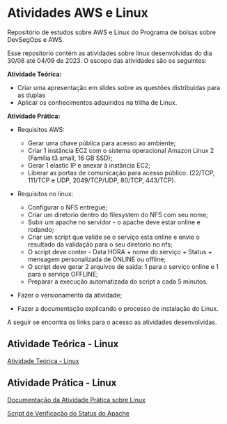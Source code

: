 # Atividades AWS e Linux 
Repositório de estudos sobre AWS e Linux do Programa de bolsas sobre DevSegOps e AWS.

Esse repositorio contém as atividades sobre linux desenvolvidas do dia 30/08 até 04/09 de 2023.
O escopo das atividades são os seguintes:

**Atividade Teórica:**
- Criar uma apresentação em slides sobre as questões distribuidas para as duplas
- Aplicar os conhecimentos adquiridos na trilha de Linux.
  
**Atividade Prática:**
- Requisitos AWS:
  - Gerar uma chave pública para acesso ao
  ambiente;
  - Criar 1 instância EC2 com o sistema
  operacional Amazon Linux 2 (Família
  t3.small, 16 GB SSD);
  - Gerar 1 elastic IP e anexar à instância EC2;
  - Liberar as portas de comunicação para acesso
  público: (22/TCP, 111/TCP e UDP,
  2049/TCP/UDP, 80/TCP, 443/TCP).
- Requisitos no linux:
  - Configurar o NFS entregue;
  - Criar um diretorio dentro do filesystem do
  NFS com seu nome;
  - Subir um apache no servidor - o apache deve
  estar online e rodando;
  - Criar um script que valide se o serviço esta
  online e envie o resultado da validação para o
  seu diretorio no nfs;
  - O script deve conter - Data HORA + nome do
  serviço + Status + mensagem personalizada de
  ONLINE ou offline;
  - O script deve gerar 2 arquivos de saida: 1 para
  o serviço online e 1 para o serviço OFFLINE;
  - Preparar a execução automatizada do script a
  cada 5 minutos.

- Fazer o versionamento da atividade;
- Fazer a documentação explicando o processo
  de instalação do Linux.

A seguir se encontra os links para o acesso as atividades desenvolvidas.

## Atividade Teórica - Linux

[Atividade Teórica - Linux](https://github.com/AnaMaria27/DevSegOps-e-AWS/blob/master/Linux%20-%20Atividade%20Te%C3%B3ria/AtividadeTeoricaLinux_AnaEClaudio.pdf)

## Atividade Prática - Linux

[Documentação da Atividade Prática sobre Linux](https://github.com/AnaMaria27/DevSegOps-e-AWS/blob/master/Linux%20-%20Atividade%20Pr%C3%A1tica/Documenta%C3%A7%C3%A3o_AtividadePr%C3%A1tica.pdf)

[Script de Verificação do Status do Apache](https://github.com/AnaMaria27/DevSegOps-e-AWS/blob/master/Linux%20-%20Atividade%20Pr%C3%A1tica/status_service.sh.txt)
